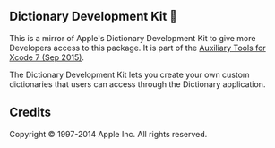 ## Dictionary Development Kit :closed_book:

This is a mirror of Apple's Dictionary Development Kit to give more Developers access to this package.
It is part of the [Auxiliary Tools for Xcode 7 (Sep 2015)](https://developer.apple.com/downloads/index.action?name=for%20Xcode%20-).

The Dictionary Development Kit lets you create your own custom dictionaries that users can access through the Dictionary application.

## Credits
Copyright © 1997-2014 Apple Inc. All rights reserved.
